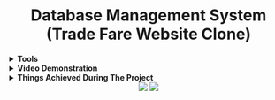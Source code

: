 <h1 align="center">Database Management System (Trade Fare Website Clone)</h1>
  

<details><summary><b>Tools</b></summary>
</br>

|    | Technologies Used                                                                                                                                                      |
|----|------------------------------------------------------------------------------------------------------------------------------------------------------------------------|
| 1. | HTML , CSS , JS, BOOTSTRAP for building mobile responsive frontend                                                                                                                          |
| 2. | MySQL for storing data                                                                                                                                          |
| 3. | Node.js and Express for backend                                                                                                                                    |
| 4. | EJS (Embedded Javascript Templating) for dynamic rendering of data(database) to frontend                                                                                                                                   |
| 5. | Charts.js for dynamic rendering of plots                                                                                                                                       |

</details>   
  
<details><summary><b>Video Demonstration</b></summary>
</br>
<h4>Entity Relationship Diagram</h4>
<img class="center" alt="er diagram" src="images_readme/Trade Fare Relational Data Model.jpg"> </img></br></br>
<h4>Dashboard</h4>
<img class="center" alt="Dashboard" src="images_readme/dashboard.gif"></img></br></br>
<h4>Adding new data and reflecting the same on Database. </h4>
<img class="center" alt="Add" src="images_readme/add.gif"></img></br></br>
<h4>Updating the existing data and reflecting the same on Database.</h4>
<img center="Update" src="images_readme/update.gif"></img>
<h4>Deleting the data and reflecting the same on Database.</h4>
<img center="Delete" src="images_readme/delete.gif"></img>
</details>      

<details><summary><b>Things Achieved During The Project  </b></summary>
</br>

|    | Things Achieved During The Project                                                                                                                                     |
|----|------------------------------------------------------------------------------------------------------------------------------------------------------------------------|
| 1. | Learned to make Entity Relationship Diagram and build database from scrap                                                                                                                                    |
| 2. | Connected all the tables in proper format and implemented it using MySQL                                                                                                    |
| 3. | Implemented backend using Node.js, Express(Node.js Framework)                                                                                                                          |
| 4. | Connected database with Node.js, Express (backend) using JS                                                                                                                          |
| 5. | Used EJS templating for dynamic rendering of data from database to frontend                                                                                                                        | 
| 6. | Implemented all the CRUD operations i.e. add , update , delete operations                                                                                              |     
| 7. | Learned dynamic rendering of plots in frontend using Charts.js                                                                                             |     |
</details> 

<div align="center">
  <img src="https://forthebadge.com/images/badges/built-with-love.svg" />
  <img src="https://forthebadge.com/images/badges/built-by-developers.svg" />
</div>
